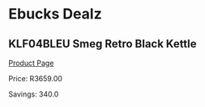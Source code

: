 
# Ebucks Dealz
## KLF04BLEU Smeg Retro Black Kettle
[Product Page](https://www.ebucks.com/web/shop/productSelected.do?prodId=1167473130&catId=375509364)

Price: R3659.00

Savings: 340.0


	